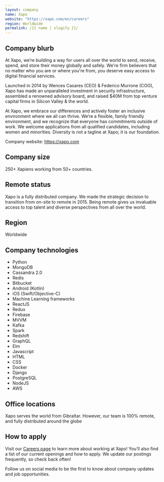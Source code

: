 ```yaml
---
layout: company
name: Xapo
website: "https://xapo.com/en/careers"
region: Worldwide
permalink: /{{ name | slugify }}/
---
```


## Company blurb

At Xapo, we’re building a way for users all over the world to send, receive, spend, and store their money globally and safely. We're firm believers that no matter who you are or where you're from, you deserve easy access to digital financial services. 

Launched in 2014 by Wences Casares (CEO) & Federico Murrone (COO), Xapo has made an unparalleled investment in security infrastructure, assembled a renowned advisory board, and raised $40M from top venture capital firms in Silicon Valley & the world.

At Xapo, we embrace our differences and actively foster an inclusive environment where we all can thrive. We’re a flexible, family friendly environment, and we recognize that everyone has commitments outside of work. We welcome applications from all qualified candidates, including women and minorities. Diversity is not a tagline at Xapo; it is our foundation.

Company website: https://xapo.com

## Company size

250+ Xapiens working from 50+ countries.

## Remote status

Xapo is a fully distributed company. We made the strategic decision to transition from on-site to remote in 2015. Being remote gives us invaluable access to top talent and diverse perspectives from all over the world.

## Region

Worldwide

## Company technologies

* Python
* MongoDB
* Cassandra 2.0
* Redis
* Bitbucket
* Android (Kotlin)
* iOS (Swift/Objective-C)
* Machine Learning frameworks
* ReactJS
* Redux
* Firebase
* MVVM
* Kafka
* Spark
* Redshift
* GraphQL
* Elm
* Javascript
* HTML
* CSS
* Docker
* Django
* PostgreSQL
* NodeJS
* AWS

## Office locations

Xapo serves the world from Gibraltar. However, our team is 100% remote, and fully distributed around the globe 

## How to apply

Visit our [Careers page](https://xapo.com/en/careers) to learn more about working at Xapo! You’ll also find a list of our current openings and how to apply. We update our postings frequently, so check back often!

Follow us on social media to be the first to know about company updates and job opportunities.